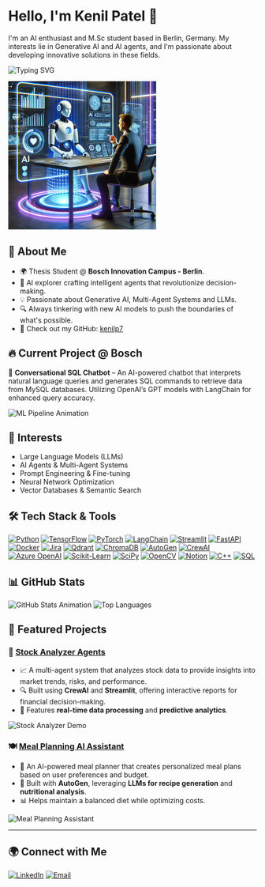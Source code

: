 # Hello, I'm Kenil Patel 👋

I'm an AI enthusiast and M.Sc student based in Berlin, Germany. My interests lie in Generative AI and AI agents, and I'm passionate about developing innovative solutions in these fields.

![Typing SVG](https://readme-typing-svg.herokuapp.com?font=Jetbrains+Mono&size=24&duration=2000&color=00BFFF&center=true&vCenter=true&width=500&lines=GenAI+Enthusiast;ML+Engineer;TechGeek+in+Berlin)

![Man Engaging with AI Chatbot](https://github.com/kenilp7/assets/blob/main/tech.png)


## 🚀 About Me
- 🌍 Thesis Student @ **Bosch Innovation Campus - Berlin**.
- 🚀 AI explorer crafting intelligent agents that revolutionize decision-making.
- 💡 Passionate about Generative AI, Multi-Agent Systems and LLMs.
- 🔍 Always tinkering with new AI models to push the boundaries of what's possible.
- 🔗 Check out my GitHub: [kenilp7](https://github.com/kenilp7)

## 🔥 Current Project @ Bosch
🔹 **Conversational SQL Chatbot** – An AI-powered chatbot that interprets natural language queries and generates SQL commands to retrieve data from MySQL databases. Utilizing OpenAI’s GPT models with LangChain for enhanced query accuracy.

![ML Pipeline Animation](https://readme-typing-svg.herokuapp.com?font=Jetbrains+Mono&size=20&duration=2000&color=00BFFF&center=true&vCenter=true&width=600&lines=📝+User+Query+Input+➡️+LLM+Processing+➡️+Generated+SQL+Query)

## 🎯 Interests
- Large Language Models (LLMs)
- AI Agents & Multi-Agent Systems
- Prompt Engineering & Fine-tuning
- Neural Network Optimization
- Vector Databases & Semantic Search

## 🛠️ Tech Stack & Tools
[![Python](https://img.shields.io/badge/Python-3776AB?style=for-the-badge&logo=python&logoColor=white)](https://www.python.org/)
[![TensorFlow](https://img.shields.io/badge/TensorFlow-FF6F00?style=for-the-badge&logo=tensorflow&logoColor=white)](https://www.tensorflow.org/)
[![PyTorch](https://img.shields.io/badge/PyTorch-EE4C2C?style=for-the-badge&logo=pytorch&logoColor=white)](https://pytorch.org/)
[![LangChain](https://img.shields.io/badge/LangChain-0078D4?style=for-the-badge&logo=azuredevops&logoColor=white)](https://www.langchain.com/)
[![Streamlit](https://img.shields.io/badge/Streamlit-FF4B4B?style=for-the-badge&logo=streamlit&logoColor=white)](https://streamlit.io/)
[![FastAPI](https://img.shields.io/badge/FastAPI-009688?style=for-the-badge&logo=fastapi&logoColor=white)](https://fastapi.tiangolo.com/)
[![Docker](https://img.shields.io/badge/Docker-2496ED?style=for-the-badge&logo=docker&logoColor=white)](https://www.docker.com/)
[![Jira](https://img.shields.io/badge/Jira-0052CC?style=for-the-badge&logo=jira&logoColor=white)](https://www.atlassian.com/software/jira)
[![Qdrant](https://img.shields.io/badge/Qdrant-2A2A2A?style=for-the-badge&logo=qdrant&logoColor=white)](https://qdrant.tech/)
[![ChromaDB](https://img.shields.io/badge/ChromaDB-8B0000?style=for-the-badge&logo=apache&logoColor=white)](https://www.trychroma.com/)
[![AutoGen](https://img.shields.io/badge/AutoGen-FF4500?style=for-the-badge&logo=ai&logoColor=white)](https://microsoft.github.io/autogen/)
[![CrewAI](https://img.shields.io/badge/CrewAI-6A5ACD?style=for-the-badge&logo=teamviewer&logoColor=white)](https://crewai.io/)
[![Azure OpenAI](https://img.shields.io/badge/AzureOpenAI-008AD7?style=for-the-badge&logo=microsoftazure&logoColor=white)](https://azure.microsoft.com/en-us/products/cognitive-services/openai-service)
[![Scikit-Learn](https://img.shields.io/badge/ScikitLearn-F7931E?style=for-the-badge&logo=scikit-learn&logoColor=white)](https://scikit-learn.org/)
[![SciPy](https://img.shields.io/badge/SciPy-8CAAE6?style=for-the-badge&logo=scipy&logoColor=white)](https://scipy.org/)
[![OpenCV](https://img.shields.io/badge/OpenCV-5C3EE8?style=for-the-badge&logo=opencv&logoColor=white)](https://opencv.org/)
[![Notion](https://img.shields.io/badge/Notion-000000?style=for-the-badge&logo=notion&logoColor=white)](https://www.notion.so/)
[![C++](https://img.shields.io/badge/C++-00599C?style=for-the-badge&logo=c%2B%2B&logoColor=white)](https://cplusplus.com/)
[![SQL](https://img.shields.io/badge/SQL-4479A1?style=for-the-badge&logo=postgresql&logoColor=white)](https://www.mysql.com/)


## 📊 GitHub Stats

![GitHub Stats Animation](https://github-readme-streak-stats.herokuapp.com?user=kenilp7&theme=radical&hide_border=true)
![Top Languages](https://github-readme-stats.vercel.app/api/top-langs/?username=kenilp7&layout=compact&theme=radical&hide_border=true)

## 📌 Featured Projects

### 🏦 [Stock Analyzer Agents](https://github.com/kenilp7/Stock-Analyzer-Agents)
- 📈 A multi-agent system that analyzes stock data to provide insights into market trends, risks, and performance.
- 🔍 Built using **CrewAI** and **Streamlit**, offering interactive reports for financial decision-making.
- 🚀 Features **real-time data processing** and **predictive analytics**.

![Stock Analyzer Demo](https://github.com/kenilp7/Stock-Analyzer-Agents/blob/main/demo.gif)

### 🍽️ [Meal Planning AI Assistant](https://github.com/kenilp7/Meal-Planning-AI-Assistants)
- 🍱 An AI-powered meal planner that creates personalized meal plans based on user preferences and budget.
- 🧠 Built with **AutoGen**, leveraging **LLMs for recipe generation** and **nutritional analysis**.
- 📊 Helps maintain a balanced diet while optimizing costs.

![Meal Planning Assistant](https://github.com/kenilp7/Meal-Planning-AI-Assistants/blob/main/meal_planner.gif)

---
## 🌍 Connect with Me
[![LinkedIn](https://img.shields.io/badge/LinkedIn-0077B5?style=for-the-badge&logo=linkedin&logoColor=white)](https://www.linkedin.com/in/kenil-patel-3972b6134/)
[![Email](https://img.shields.io/badge/Email-D14836?style=for-the-badge&logo=gmail&logoColor=white)](mailto:kenilpatel@example.com)

